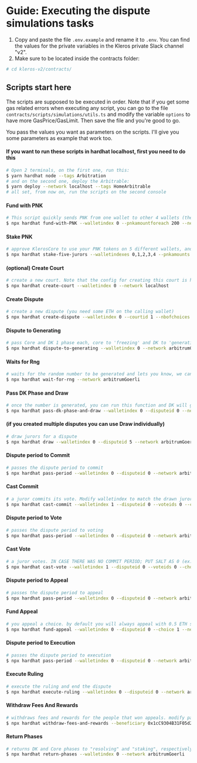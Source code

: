 # Guide: Executing the dispute simulations tasks

1. Copy and paste the file `.env.example` and rename it to `.env`. You can find the values for the private variables in the Kleros private Slack channel "v2".
2. Make sure to be located inside the contracts folder:

```bash
# cd kleros-v2/contracts/
```

## Scripts start here

The scripts are supposed to be executed in order. Note that if you get some gas related errors when executing any script, you can go to the file `contracts/scripts/simulations/utils.ts` and modify the variable `options` to have more GasPrice/GasLimit. Then save the file and you're good to go.

You pass the values you want as parameters on the scripts. I'll give you some parameters as example that work too.

#### If you want to run these scripts in hardhat localhost, first you need to do this

```bash
# Open 2 terminals, on the first one, run this:
$ yarn hardhat node --tags Arbitration
# and on the second one, deploy the Arbitrable:
$ yarn deploy --network localhost --tags HomeArbitrable
# all set, from now on, run the scripts on the second console
```

#### Fund with PNK

```bash
# This script quickly sends PNK from one wallet to other 4 wallets (the ones declared on the "hardhat.config.ts" as private keys, private key 1 matches walletindex 0, and so on). ENSURE that the five wallets from `.env` are correctly funded with ETH and PNK. Otherwise you will get a lot of nasty errors. In this example, you will need 800 PNK to perform this transaction, because will send 200 PNK to each wallet, watch out.
$ npx hardhat fund-with-PNK --walletindex 0 --pnkamountforeach 200 --network arbitrumGoerli
```

#### Stake PNK

```bash
# approve KlerosCore to use your PNK tokens on 5 different wallets, and then stake them on the court "1"
$ npx hardhat stake-five-jurors --walletindexes 0,1,2,3,4 --pnkamounts 200,200,200,200,200 --network arbitrumGoerli
```

#### (optional) Create Court

```bash
# create a new court. Note that the config for creating this court is hardcoded in the task "create-court" in the file "contracts/scripts/simulations/tasks.ts". If you want a specific configuration for the court, you can go there and change the variables.
$ npx hardhat create-court --walletindex 0 --network localhost
```

#### Create Dispute

```bash
# create a new dispute (you need some ETH on the calling wallet)
$ npx hardhat create-dispute --walletindex 0 --courtid 1 --nbofchoices 2 --nbofjurors 3n --feeforjuror 100000000000000000n --network arbitrumGoerli
```

#### Dispute to Generating

```bash
# pass Core and DK 1 phase each, core to 'freezing' and DK to 'generating'
$ npx hardhat dispute-to-generating --walletindex 0 --network arbitrumGoerli
```

#### Waits for Rng

```bash
# waits for the random number to be generated and lets you know, we cannot continue until this is done
$ npx hardhat wait-for-rng --network arbitrumGoerli
```

#### Pass DK Phase and Draw

```bash
# once the number is generated, you can run this function and DK will go to the phase 'drawing', it will also draw the jurors for the dispute
$ npx hardhat pass-dk-phase-and-draw --walletindex 0 --disputeid 0 --network arbitrumGoerli
```

#### (if you created multiple disputes you can use Draw individually)

```bash
# draw jurors for a dispute
$ npx hardhat draw --walletindex 0 --disputeid 5 --network arbitrumGoerli
```

#### Dispute period to Commit

```bash
# passes the dispute period to commit
$ npx hardhat pass-period --walletindex 0 --disputeid 0 --network arbitrumGoerli
```

#### Cast Commit

```bash
# a juror commits its vote. Modify walletindex to match the drawn juror, who will be calling this function. The index is the same order as the accounts listed on the file "hardhat.config.ts" (ex: firstWallet matches walletindex 0, and so on)
$ npx hardhat cast-commit --walletindex 1 --disputeid 0 --voteids 0 --choice 1 --justification because --network arbitrumGoerli
```

#### Dispute period to Vote

```bash
# passes the dispute period to voting
$ npx hardhat pass-period --walletindex 0 --disputeid 0 --network arbitrumGoerli
```

#### Cast Vote

```bash
# a juror votes. IN CASE THERE WAS NO COMMIT PERIOD; PUT SALT AS 0 (ex: --salt 0). In case there was a commit period, the commit and vote parameters have to match, and you must include the salt, which for testing purposes we will always use "123" as the salt.
$ npx hardhat cast-vote --walletindex 1 --disputeid 0 --voteids 0 --choice 1 --justification because --salt 123 --network arbitrumGoerli
```

#### Dispute period to Appeal

```bash
# passes the dispute period to appeal
$ npx hardhat pass-period --walletindex 0 --disputeid 0 --network arbitrumGoerli
```

#### Fund Appeal

```bash
# you appeal a choice. by default you will always appeal with 0.5 ETH so make sure you have funds, you will receive the difference automatically by the Core contract. You can modify this quantity in the "tasks.ts" file if you want.
$ npx hardhat fund-appeal --walletindex 0 --disputeid 0 --choice 1 --network arbitrumGoerli
```

#### Dispute period to Execution

```bash
# passes the dispute period to execution
$ npx hardhat pass-period --walletindex 0 --disputeid 0 --network arbitrumGoerli
```

#### Execute Ruling

```bash
# execute the ruling and end the dispute
$ npx hardhat execute-ruling --walletindex 0 --disputeid 0 --network arbitrumGoerli
```

#### Withdraw Fees And Rewards

```bash
# withdraws fees and rewards for the people that won appeals. modify parameters accordingly.
$ npx hardhat withdraw-fees-and-rewards --beneficiary 0x1cC9304B31F05d27470ccD855b05310543b70f17 --roundId 0 --choice 1 --walletindex 0 --disputeid 0 --network arbitrumGoerli
```

#### Return Phases

```bash
# returns DK and Core phases to "resolving" and "staking", respectively
$ npx hardhat return-phases --walletindex 0 --network arbitrumGoerli
```
